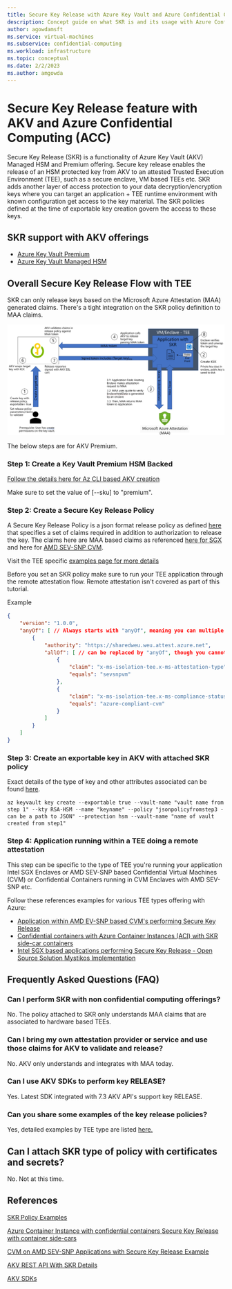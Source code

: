```yaml
---
title: Secure Key Release with Azure Key Vault and Azure Confidential Computing
description: Concept guide on what SKR is and its usage with Azure Confidential Computing Offerings
author: agowdamsft
ms.service: virtual-machines
ms.subservice: confidential-computing
ms.workload: infrastructure
ms.topic: conceptual
ms.date: 2/2/2023
ms.author: amgowda
---
```


# Secure Key Release feature with AKV and Azure Confidential Computing (ACC)

Secure Key Release (SKR) is a functionality of Azure Key Vault (AKV) Managed HSM and Premium offering. Secure key release enables the release of an HSM protected key from AKV to an attested Trusted Execution Environment (TEE), such as a secure enclave, VM based TEEs etc. SKR adds another layer of access protection to your data decryption/encryption keys where you can target an application + TEE runtime environment with known configuration get access to the key material. The SKR policies defined at the time of exportable key creation govern the access to these keys.

## SKR support with AKV offerings

- [Azure Key Vault Premium](../security/fundamentals/key-management.md)
- [Azure Key Vault Managed HSM](../key-vault/managed-hsm/overview.md)

## Overall Secure Key Release Flow with TEE

SKR can only release keys based on the Microsoft Azure Attestation (MAA) generated claims. There's a tight integration on the SKR policy definition to MAA claims.

![SKR E2E Flow](media/skr-flow-cvm-sevsnp-attestation/skr-e2e-flow.png)

The below steps are for AKV Premium. 

### Step 1: Create a Key Vault Premium HSM Backed

[Follow the details here for Az CLI based AKV creation](../key-vault/general/quick-create-cli.md)

Make sure to set the value of [--sku] to "premium".

### Step 2: Create a Secure Key Release Policy

A Secure Key Release Policy is a json format release policy as defined [here](/rest/api/keyvault/keys/create-key/create-key?tabs=HTTP#keyreleasepolicy) that specifies a set of claims required in addition to authorization to release the key. The claims here are MAA based claims as referenced [here for SGX](/azure/attestation/attestation-token-examples#sample-jwt-generated-for-sgx-attestation) and here for [AMD SEV-SNP CVM](/azure/attestation/attestation-token-examples#sample-jwt-generated-for-sev-snp-attestation).

Visit the TEE specific [examples page for more details](/skr-flow-confidentialcontainers-aci.md)

Before you set an SKR policy make sure to run your TEE application through the remote attestation flow. Remote attestation isn't covered as part of this tutorial.

Example

```json
{
    "version": "1.0.0",
    "anyOf": [ // Always starts with "anyOf", meaning you can multiple, even varying rules, per authority.
        {
            "authority": "https://sharedweu.weu.attest.azure.net",
            "allOf": [ // can be replaced by "anyOf", though you cannot nest or combine "anyOf" and "allOf" yet.
                {
                    "claim": "x-ms-isolation-tee.x-ms-attestation-type", // These are the MAA claims.
                    "equals": "sevsnpvm"
                },
                {
                    "claim": "x-ms-isolation-tee.x-ms-compliance-status",
                    "equals": "azure-compliant-cvm"
                }
            ]
        }
    ]
}


```

### Step 3: Create an exportable key in AKV with attached SKR policy

Exact details of the type of key and other attributes associated can be found [here](../key-vault/general/quick-create-cli.md).

```azurecli
az keyvault key create --exportable true --vault-name "vault name from step 1" --kty RSA-HSM --name "keyname" --policy "jsonpolicyfromstep3 -can be a path to JSON" --protection hsm --vault-name "name of vault created from step1"               
```

### Step 4: Application running within a TEE doing a remote attestation

This step can be specific to the type of TEE you're running your application Intel SGX Enclaves or AMD SEV-SNP based Confidential Virtual Machines (CVM) or Confidential Containers running in CVM Enclaves with AMD SEV-SNP etc.

Follow these references examples for various TEE types offering with Azure:

- [Application within AMD EV-SNP based CVM's performing Secure Key Release](./skr-flow-cvm-sevsnp-attestation.md)
- [Confidential containers with Azure Container Instances (ACI) with SKR side-car containers](./skr-flow-confidentialcontainers-aci.md)
- [Intel SGX based applications performing Secure Key Release - Open Source Solution Mystikos Implementation](https://github.com/deislabs/mystikos/tree/main/samples/confidential_ml#environment)

## Frequently Asked Questions (FAQ)

### Can I perform SKR with non confidential computing offerings?

No. The policy attached to SKR only understands MAA claims that are associated to hardware based TEEs.

### Can I bring my own attestation provider or service and use those claims for AKV to validate and release?

No. AKV only understands and integrates with MAA today.

### Can I use AKV SDKs to perform key RELEASE?

Yes. Latest SDK integrated with 7.3 AKV API's support key RELEASE.

### Can you share some examples of the key release policies?

Yes, detailed examples by TEE type are listed [here.](./skr-policy-examples.md)

## Can I attach SKR type of policy with certificates and secrets?

No. Not at this time.

## References

[SKR Policy Examples](skr-policy-examples.md)

[Azure Container Instance with confidential containers Secure Key Release with container side-cars](skr-flow-confidentialcontainers-aci.md)

[CVM on AMD SEV-SNP Applications with Secure Key Release Example](skr-flow-cvm-sevsnp-attestation.md)

[AKV REST API With SKR Details](/rest/api/keyvault/keys/create-key/create-key?tabs=HTTP)

[AKV SDKs](../key-vault/general/client-libraries.md)

